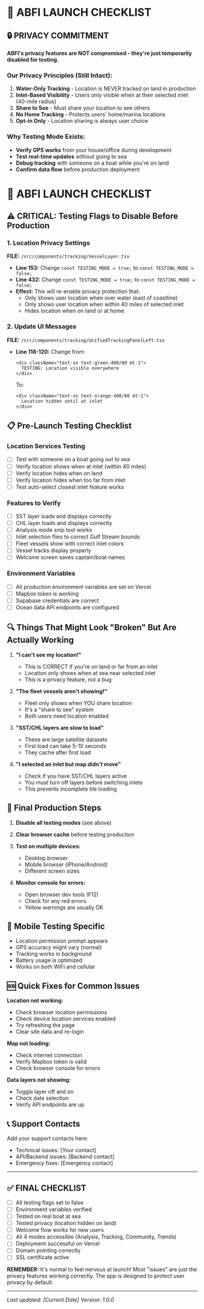 # 🚀 ABFI LAUNCH CHECKLIST

## 🔒 PRIVACY COMMITMENT
**ABFI's privacy features are NOT compromised - they're just temporarily disabled for testing.**

### Our Privacy Principles (Still Intact):
1. **Water-Only Tracking** - Location is NEVER tracked on land in production
2. **Inlet-Based Visibility** - Users only visible when at their selected inlet (40-mile radius)
3. **Share to See** - Must share your location to see others
4. **No Home Tracking** - Protects users' home/marina locations
5. **Opt-in Only** - Location sharing is always user choice

### Why Testing Mode Exists:
- **Verify GPS works** from your house/office during development
- **Test real-time updates** without going to sea
- **Debug tracking** with someone on a boat while you're on land
- **Confirm data flow** before production deployment

# 🚀 ABFI LAUNCH CHECKLIST

## ⚠️ CRITICAL: Testing Flags to Disable Before Production

### 1. **Location Privacy Settings** 
**FILE:** `/src/components/tracking/VesselLayer.tsx`
- **Line 153:** Change `const TESTING_MODE = true;` to `const TESTING_MODE = false;`
- **Line 432:** Change `const TESTING_MODE = true;` to `const TESTING_MODE = false;`
- **Effect:** This will re-enable privacy protection that:
  - Only shows user location when over water (east of coastline)
  - Only shows user location when within 40 miles of selected inlet
  - Hides location when on land or at home

### 2. **Update UI Messages**
**FILE:** `/src/components/tracking/UnifiedTrackingPanelLeft.tsx`
- **Line 118-120:** Change from:
  ```tsx
  <div className="text-xs text-green-400/80 mt-1">
    TESTING: Location visible everywhere
  </div>
  ```
  To:
  ```tsx
  <div className="text-xs text-orange-400/60 mt-1">
    Location hidden until at inlet
  </div>
  ```

## 📋 Pre-Launch Testing Checklist

### Location Services Testing
- [ ] Test with someone on a boat going out to sea
- [ ] Verify location shows when at inlet (within 40 miles)
- [ ] Verify location hides when on land
- [ ] Verify location hides when too far from inlet
- [ ] Test auto-select closest inlet feature works

### Features to Verify
- [ ] SST layer loads and displays correctly
- [ ] CHL layer loads and displays correctly
- [ ] Analysis mode snip tool works
- [ ] Inlet selection flies to correct Gulf Stream bounds
- [ ] Fleet vessels show with correct inlet colors
- [ ] Vessel tracks display properly
- [ ] Welcome screen saves captain/boat names

### Environment Variables
- [ ] All production environment variables are set on Vercel
- [ ] Mapbox token is working
- [ ] Supabase credentials are correct
- [ ] Ocean data API endpoints are configured

## 🔍 Things That Might Look "Broken" But Are Actually Working

1. **"I can't see my location!"**
   - This is CORRECT if you're on land or far from an inlet
   - Location only shows when at sea near selected inlet
   - This is a privacy feature, not a bug

2. **"The fleet vessels aren't showing!"**
   - Fleet only shows when YOU share location
   - It's a "share to see" system
   - Both users need location enabled

3. **"SST/CHL layers are slow to load"**
   - These are large satellite datasets
   - First load can take 5-10 seconds
   - They cache after first load

4. **"I selected an inlet but map didn't move"**
   - Check if you have SST/CHL layers active
   - You must turn off layers before switching inlets
   - This prevents incomplete tile loading

## 🎯 Final Production Steps

1. **Disable all testing modes** (see above)
2. **Clear browser cache** before testing production
3. **Test on multiple devices:**
   - Desktop browser
   - Mobile browser (iPhone/Android)
   - Different screen sizes

4. **Monitor console for errors:**
   - Open browser dev tools (F12)
   - Check for any red errors
   - Yellow warnings are usually OK

## 📱 Mobile Testing Specific

- Location permission prompt appears
- GPS accuracy might vary (normal)
- Tracking works in background
- Battery usage is optimized
- Works on both WiFi and cellular

## 🆘 Quick Fixes for Common Issues

**Location not working:**
- Check browser location permissions
- Check device location services enabled
- Try refreshing the page
- Clear site data and re-login

**Map not loading:**
- Check internet connection
- Verify Mapbox token is valid
- Check browser console for errors

**Data layers not showing:**
- Toggle layer off and on
- Check date selection
- Verify API endpoints are up

## 📞 Support Contacts

Add your support contacts here:
- Technical issues: [Your contact]
- API/Backend issues: [Backend contact]
- Emergency fixes: [Emergency contact]

---

## ✅ FINAL CHECKLIST

- [ ] All testing flags set to false
- [ ] Environment variables verified
- [ ] Tested on real boat at sea
- [ ] Tested privacy (location hidden on land)
- [ ] Welcome flow works for new users
- [ ] All 4 modes accessible (Analysis, Tracking, Community, Trends)
- [ ] Deployment successful on Vercel
- [ ] Domain pointing correctly
- [ ] SSL certificate active

**REMEMBER:** It's normal to feel nervous at launch! Most "issues" are just the privacy features working correctly. The app is designed to protect user privacy by default.

---

*Last updated: [Current Date]*
*Version: 1.0.0*
